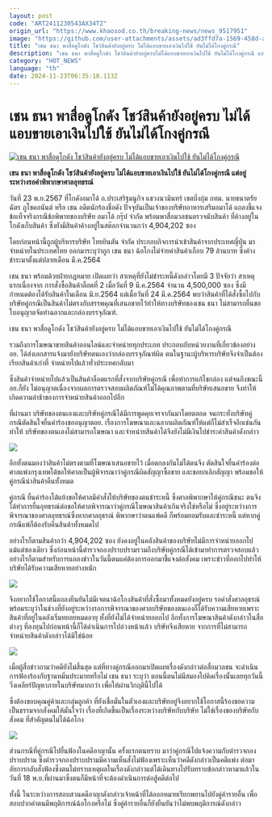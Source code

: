 ```yaml
---
layout: post
code: "ART2411230543AX34TZ"
origin_url: "https://www.khaosod.co.th/breaking-news/news_9517951"
image: "https://github.com/user-attachments/assets/ad3ffd7a-1569-458d-a946-34b8e68c16fa"
title: "เชน ธนา พาสื่อดูโกดัง โชว์สินค้ายังอยู่ครบ ไม่ได้แอบขายเอาเงินไปใช้ ยันไม่ได้โกงคู่กรณี"
description: "เชน ธนา พาสื่อดูโกดัง โชว์สินค้ายังอยู่ครบไม่ได้แอบขายเอาเงินไปใช้ ยันไม่ได้โกงคู่กรณี แต่อยู่ระหว่างรอคำพิพากษาศาลอุทธรณ์"
category: "HOT_NEWS"
language: "th"
date: 2024-11-23T06:35:18.113Z
---
```


# เชน ธนา พาสื่อดูโกดัง โชว์สินค้ายังอยู่ครบ ไม่ได้แอบขายเอาเงินไปใช้ ยันไม่ได้โกงคู่กรณี

[![เชน ธนา พาสื่อดูโกดัง โชว์สินค้ายังอยู่ครบ ไม่ได้แอบขายเอาเงินไปใช้ ยันไม่ได้โกงคู่กรณี](https://www.khaosod.co.th/wpapp/uploads/2024/11/sane3.jpg "เชน ธนา พาสื่อดูโกดัง โชว์สินค้ายังอยู่ครบ ไม่ได้แอบขายเอาเงินไปใช้ ยันไม่ได้โกงคู่กรณี")](https://www.khaosod.co.th/wpapp/uploads/2024/11/sane3.jpg)

**เชน ธนา พาสื่อดูโกดัง โชว์สินค้ายังอยู่ครบ ไม่ได้แอบขายเอาเงินไปใช้ ยันไม่ได้โกงคู่กรณี แต่อยู่ระหว่างรอคำพิพากษาศาลอุทธรณ์**

วันที่ 23 พ.ย.2567 ที่โกดังอมาโด้ ถ.ประเสริฐมนูกิจ แขวงนวมินทร์ เขตบึ่งกุ่ม กทม. นายธนาตรัยฉัตร ภูโชคอนันต์ หรือ เชน อดีตนักร้องชื่อดัง ปัจจุบันเป็นเจ้าของบริษัทอาหารเสริมอมาโด้ แถลงชี้แจงข้อเท็จจริงกรณีข้อพิพาทของบริษัท อมาโด้ กรุ๊ป จำกัด พร้อมพาสื่อมวลชนตรวจนับสินค้า ที่ค้างอยู่ในโกดังเก็บสินค้า ซึ่งยังมีสินค้าค้างอยู่ในสต๊อกจำนวนกว่า 4,904,202 ซอง



โดยก่อนหน้านี้ถูกผู้บริหารบริษัท ไทยยินตัน จำกัด ประกอบกิจการนำเข้าสินค้าจากประเทศญี่ปุ่น มาจำหน่ายในประเทศไทย ออกมาระบุว่าถูก เชน ธนา ฉ้อโกงไม่จ่ายค่าสินค้าเกือบ 79 ล้านบาท ซึ่งค้างชำระมาตั้งแต่ปลายเดือน มี.ค.2564

เชน ธนา พร้อมด้วยฝ่ายกฎหมาย เปิดเผยว่า สาเหตุที่ยังไม่ชำระหนี้ดังกล่าวโดยมี 3 ปัจจัยว่า สาเหตุแรกเนื่องจาก การสั่งซื้อสินค้าล็อตที่ 2 เมื่อวันที่ 9 มี.ค.2564 จำนวน 4,500,000 ซอง ซึ่งมีกำหนดต้องได้รับสินค้าในเดือน มิ.ย.2564 แต่เมื่อวันที่ 24 มี.ค.2564 พบว่าสินค้าที่ได้สั่งซื้อไปกับบริษัทคู่กรณีเป็นสินค้าไม่ตรงกับสรรพคุณที่เสนอขายไว้ทำให้ทางบริษัทของเชน ธนา ไม่สามารถยื่นขอใบอนุญาตจัดทำฉลากและกล่องบรรจุภัณฑ์.

เชน ธนา พาสื่อดูโกดัง โชว์สินค้ายังอยู่ครบ ไม่ได้แอบขายเอาเงินไปใช้ ยันไม่ได้โกงคู่กรณี

รวมถึงการโฆษณาขายสินค้าออนไลน์และจำหน่ายทุกประเภท ประกอบกับหน่วยงานที่เกี่ยวข้องอย่าง อย. ได้ส่งเอกสารแจ้งมายังบริษัทตนเองว่ากล่องบรรจุภัณฑ์ผิด ตนในฐานะผู้บริหารบริษัทจึงจำเป็นต้องเรียกสินค้าเก่าที่ จำหน่ายไปแล้วทั่วประเทศกลับมา

ซึ่งสินค้าจำหน่ายไปแล้วเป็นสินค้าล็อตแรกที่สั่งจากบริษัทคู่กรณี เพื่อทำการแก้ไขกล่อง แต่จนถึงขณะนี้ อย.ก็ยัง ไม่อนุญาตเนื่องจากผลการตรวจสอบผลิตภัณฑ์ไม่ได้คุณภาพตามที่บริษัทเสนอขาย จึงทำให้เกิดความล่าช้าของการจำหน่ายสินค้าออกไปอีก

ที่ผ่านมา บริษัทของตนเองและบริษัทคู่กรณีได้มีการพูดคุยเจรจากันมาโดยตลอด จนกระทั่งบริษัทคู่กรณีตัดสินใจยื่นคำร้องขออนุญาตอย. เรื่องการโฆษณาและฉลากผลิตภัณฑ์ให้แต่ก็ไม่สำเร็จอีกเช่นกัน ทำให้ บริษัทของตนเองไม่สามารถโฆษณา และจำหน่ายสินค้าได้จึงยังไม่มีเงินไปชำระค่าสินค้าดังกล่าว

[![](https://www.khaosod.co.th/wpapp/uploads/2024/11/sane8.jpg)](https://www.khaosod.co.th/wpapp/uploads/2024/11/sane8.jpg)

อีกทั้งตนมองว่าสินค้าไม่ตรงตามที่โฆษณาเสนอขายไว้ เมื่อตกลงกันไม่ได้ตนจึง ตัดสินใจยื่นคำร้องต่อศาลแพ่งกรุงเทพใต้ขอให้ศาลเป็นผู้พิจารณาว่าคู่กรณีผิดสัญญาซื้อขาย และขอยกเลิกสัญญา พร้อมขอให้คู่กรณีนำสินค้าคืนทั้งหมด

คู่กรณี ยื่นคำร้องโต้แย้งขอให้ศาลมีคำสั่งให้บริษัทของตนชำระหนี้ ซึ่งศาลพิพากษาให้คู่กรณีชนะ ตนจึงได้ทำการยื่นอุทธรณ์ต่อขอให้ศาลพิจารณาว่าคู่กรณีโฆษณาสินค้าเกินจริงใช่หรือไม่ ซึ่งอยู่ระหว่างการพิจารณาของศาลอุทธรณ์ซึ่งหากศาลอุธรณ์ พิพากษาว่าตนแพ้คดี ก็พร้อมยอมรับและชำระหนี้ แต่หากคู่กรณีแพ้ก็ต้องรับคืนสินค้าทั้งหมดไป

อย่างไรก็ตามสินค้ากว่า 4,904,202 ซอง ยังคงอยู่ในคลังสินค้าของบริษัทไม่มีการจำหน่ายออกไปแม้แต่ซองเดียว ซึ่งก่อนหน้านี้ตำรวจกองปราบปรามรวมถึงบริษัทคู่กรณีได้เข้ามาทำการตรวจสอบแล้ว อย่างไรก็ตามสำหรับการแถลงข่าวในวันนี้ตนแค่ต้องการออกมาชี้แจงต่อสังคม เพราะข่าวที่ออกไปทำให้บริษัทได้รับความเสียหายอย่างหนัก

[![](https://www.khaosod.co.th/wpapp/uploads/2024/11/sane4.jpg)](https://www.khaosod.co.th/wpapp/uploads/2024/11/sane4.jpg)

จึงอยากใช้โอกาสนี้แถลงยืนยันไม่มีเจตนาฉ้อโกงสินค้าที่สั่งซื้อมาทั้งหมดยังอยู่ครบ รอคำสั่งศาลอุธรณ์ พร้อมระบุว่าในช่วงที่ยังอยู่ระหว่างรอการพิจารณาของศาลบริษัทของตนเองก็ได้รับความเสียหายเพราะสินค้าที่อยู่ในคลังเริ่มทยอยหมดอายุ ทั้งที่ยังไม่ได้จำหน่ายออกไป อีกทั้งการโฆษณาสินค้าดังกล่าวในสื่อต่างๆ ที่ลงทุนไปก่อนหน้านี้ก็ได้ดำเนินการไปล่วงหน้าแล้ว บริษัทจึงเสียหาย จากการที่ไม่สามารถจำหน่ายสินค้าดังกล่าวได้มิใช่น้อย

[![](https://www.khaosod.co.th/wpapp/uploads/2024/11/sane5.jpg)](https://www.khaosod.co.th/wpapp/uploads/2024/11/sane5.jpg)

เมื่อผู้สื่อข่าวถามว่าคดียังไม่สิ้นสุด แต่ที่ทางคู่กรณีออกมาเปิดเผยเรื่องดังกล่าวต่อสื่อมวลชน จะดำเนินการฟ้องร้องกับฐานหมิ่นประมาทหรือไม่ เชน ธนา ระบุว่า ตอนนี้ตนไม่มีสมองไปคิดเรื่องนั้นเลยทุกวันนี้วิ่งเคลียร์ปัญหาภายในบริษัทมากกว่า เพื่อให้ผ่านวิกฤตินี้ไปได้

ซึ่งต้องขอบคุณคู่ค้าและกลุ่มลูกค้า ที่ยังเชื่อมั่นในตัวเองและบริษัทอยู่จึงอยากใช้โอกาสนี้ร้องขอความเป็นธรรมจากสังคมให้มั่นใจว่า เรื่องที่เกิดขึ้นเป็นเรื่องระหว่างบริษัทกับบริษัท ไม่ใช่เรื่องของบริษัทกับสังคม ที่สำคัญตนไม่ได้ฉ้อโกง

[![](https://www.khaosod.co.th/wpapp/uploads/2024/11/sane7.jpg)](https://www.khaosod.co.th/wpapp/uploads/2024/11/sane7.jpg)

ส่วนกรณีที่คู่กรณีไปยื่นฟ้องในคดีอาญานั้น ครั้งแรกตนทราบ มาว่าคู่กรณีไปแจ้งความกับตำรวจกองปราบปราม ซึ่งตำรวจกองปราบปรามมีความเห็นสั่งไม่ฟ้องเพราะเห็นว่าคดีดังกล่าวเป็นคดีแพ่ง ต่อมาอัยการกลับสั่งฟ้องซึ่งตนไม่ทราบเหตุผลในเรื่องดังกล่าวแต่ได้เดินทางไปรับทราบข้อกล่าวหามาแล้วในวันที่ 18 พ.ย.ที่ผ่านมาซึ่งตนก็มีหน้าที่จะต้องดำเนินการต่อสู้คดีต่อไป

ทั้งนี้ ในระหว่างการสอบสวนคดีอาญาดังกล่าวเจ้าหน้าที่ได้ออกหมายเรียกพยานไปยังคู่ค้ารายอื่น เพื่อสอบปากคำตนมีพฤติการณ์ฉ้อโกงหรือไม่ ซึ่งคู่ค้ารายอื่นก็ยังยืนยันว่าไม่พบพฤติการณ์ดังกล่าว

